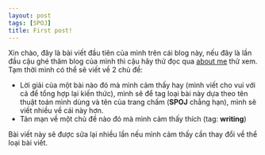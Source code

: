 ```yaml
---
layout: post
tags: [SPOJ]
title: First post!
---
```

  Xin chào, đây là bài viết đầu tiên của mình trên cái blog này, nếu đây là lần đầu cậu ghé thăm blog của mình thì cậu hãy thử đọc qua [about me](/aboutme) thử xem.  
  Tạm thời mình có thể sẽ viết về 2 chủ đề: 
* Lời giải của một bài nào đó mà mình cảm thấy hay (mình viết cho vui với cả để tổng hợp lại kiến thức), mình sẽ để tag loại bài này dựa theo tên thuật toán mình dùng và tên của trang chấm (**SPOJ** chẳng hạn), mình sẽ viết nhiều về cái này hơn.
* Tản mạn về một chủ đề nào đó mà mình cảm thấy thích (tag: **writing**)

Bài viết này sẽ được sửa lại nhiều lần nếu mình cảm thấy cần thay đổi về thể loại bài viết.
